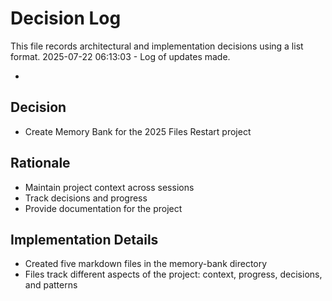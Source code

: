 # Decision Log

This file records architectural and implementation decisions using a list format.
2025-07-22 06:13:03 - Log of updates made.

*

## Decision

* Create Memory Bank for the 2025 Files Restart project

## Rationale 

* Maintain project context across sessions
* Track decisions and progress
* Provide documentation for the project

## Implementation Details

* Created five markdown files in the memory-bank directory
* Files track different aspects of the project: context, progress, decisions, and patterns